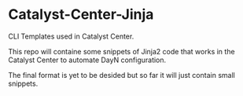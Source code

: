 # Catalyst-Center-Jinja
CLI Templates used in Catalyst Center.

This repo will containe some snippets of Jinja2 code that works in the Catalyst Center to automate DayN configuration.

The final format is yet to be desided but so far it will just contain small snippets.
